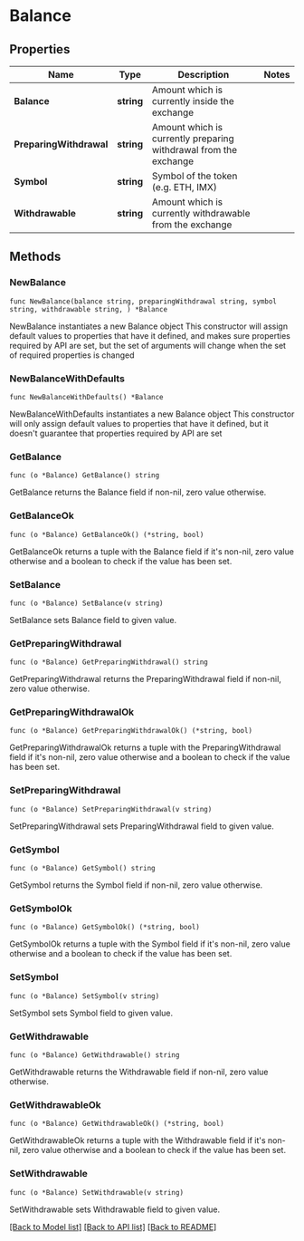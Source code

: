 # Balance

## Properties

Name | Type | Description | Notes
------------ | ------------- | ------------- | -------------
**Balance** | **string** | Amount which is currently inside the exchange | 
**PreparingWithdrawal** | **string** | Amount which is currently preparing withdrawal from the exchange | 
**Symbol** | **string** | Symbol of the token (e.g. ETH, IMX) | 
**Withdrawable** | **string** | Amount which is currently withdrawable from the exchange | 

## Methods

### NewBalance

`func NewBalance(balance string, preparingWithdrawal string, symbol string, withdrawable string, ) *Balance`

NewBalance instantiates a new Balance object
This constructor will assign default values to properties that have it defined,
and makes sure properties required by API are set, but the set of arguments
will change when the set of required properties is changed

### NewBalanceWithDefaults

`func NewBalanceWithDefaults() *Balance`

NewBalanceWithDefaults instantiates a new Balance object
This constructor will only assign default values to properties that have it defined,
but it doesn't guarantee that properties required by API are set

### GetBalance

`func (o *Balance) GetBalance() string`

GetBalance returns the Balance field if non-nil, zero value otherwise.

### GetBalanceOk

`func (o *Balance) GetBalanceOk() (*string, bool)`

GetBalanceOk returns a tuple with the Balance field if it's non-nil, zero value otherwise
and a boolean to check if the value has been set.

### SetBalance

`func (o *Balance) SetBalance(v string)`

SetBalance sets Balance field to given value.


### GetPreparingWithdrawal

`func (o *Balance) GetPreparingWithdrawal() string`

GetPreparingWithdrawal returns the PreparingWithdrawal field if non-nil, zero value otherwise.

### GetPreparingWithdrawalOk

`func (o *Balance) GetPreparingWithdrawalOk() (*string, bool)`

GetPreparingWithdrawalOk returns a tuple with the PreparingWithdrawal field if it's non-nil, zero value otherwise
and a boolean to check if the value has been set.

### SetPreparingWithdrawal

`func (o *Balance) SetPreparingWithdrawal(v string)`

SetPreparingWithdrawal sets PreparingWithdrawal field to given value.


### GetSymbol

`func (o *Balance) GetSymbol() string`

GetSymbol returns the Symbol field if non-nil, zero value otherwise.

### GetSymbolOk

`func (o *Balance) GetSymbolOk() (*string, bool)`

GetSymbolOk returns a tuple with the Symbol field if it's non-nil, zero value otherwise
and a boolean to check if the value has been set.

### SetSymbol

`func (o *Balance) SetSymbol(v string)`

SetSymbol sets Symbol field to given value.


### GetWithdrawable

`func (o *Balance) GetWithdrawable() string`

GetWithdrawable returns the Withdrawable field if non-nil, zero value otherwise.

### GetWithdrawableOk

`func (o *Balance) GetWithdrawableOk() (*string, bool)`

GetWithdrawableOk returns a tuple with the Withdrawable field if it's non-nil, zero value otherwise
and a boolean to check if the value has been set.

### SetWithdrawable

`func (o *Balance) SetWithdrawable(v string)`

SetWithdrawable sets Withdrawable field to given value.



[[Back to Model list]](../README.md#documentation-for-models) [[Back to API list]](../README.md#documentation-for-api-endpoints) [[Back to README]](../README.md)



